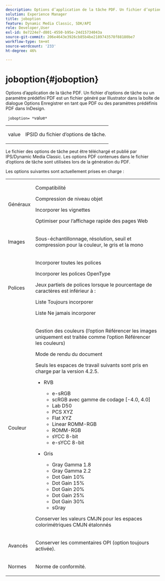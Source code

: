 ```yaml
---
description: Options d’application de la tâche PDF. Un fichier d’options de tâche ou un paramètre prédéfini PDF est un fichier généré par Illustrator dans la boîte de dialogue Options Enregistrer en tant que PDF ou des paramètres prédéfinis PDF dans InDesign.
solution: Experience Manager
title: joboption
feature: Dynamic Media Classic, SDK/API
role: Developer,User
exl-id: 8e7224e7-d801-4550-b95e-24d15734043a
source-git-commit: 206e4643e3926cb85b4be2189743578f88180be7
workflow-type: tm+mt
source-wordcount: '233'
ht-degree: 46%

---
```


# joboption{#joboption}

Options d’application de la tâche PDF. Un fichier d’options de tâche ou un paramètre prédéfini PDF est un fichier généré par Illustrator dans la boîte de dialogue Options Enregistrer en tant que PDF ou des paramètres prédéfinis PDF dans InDesign.

` joboption= *`value`*`

<table id="simpletable_BA7B58BE0B0740298D45DDEBE7832D93"> 
 <tr class="strow"> 
  <td class="stentry"> <p><span class="codeph"> <span class="varname"> value</span></span> </p> </td> 
  <td class="stentry"> <p>IPSID du fichier d’options de tâche. </p></td> 
 </tr> 
</table>

Le fichier des options de tâche peut être téléchargé et publié par IPS/Dynamic Media Classic. Les options PDF contenues dans le fichier d’options de tâche sont utilisées lors de la génération du PDF.

Les options suivantes sont actuellement prises en charge :

<table id="simpletable_7E0AE8A06AE54A02AF0107FBEDF73D61"> 
 <tr class="strow"> 
  <td class="stentry"> <p>Généraux </p></td> 
  <td class="stentry"> <p> Compatibilité </p> <p> Compression de niveau objet </p> <p> Incorporer les vignettes </p> <p> Optimiser pour l’affichage rapide des pages Web </p> </td> 
 </tr> 
 <tr class="strow"> 
  <td class="stentry"> <p>Images </p></td> 
  <td class="stentry"> <p> Sous-échantillonnage, résolution, seuil et compression pour la couleur, le gris et la mono </p> </td> 
 </tr> 
 <tr class="strow"> 
  <td class="stentry"> <p>Polices </p></td> 
  <td class="stentry"> <p> Incorporer toutes les polices </p> <p> Incorporer les polices OpenType </p> <p> Jeux partiels de polices lorsque le pourcentage de caractères est inférieur à : </p> <p> Liste Toujours incorporer </p> <p> Liste Ne jamais incorporer </p> </td> 
 </tr> 
 <tr class="strow"> 
  <td class="stentry"> <p>Couleur </p></td> 
  <td class="stentry"> <p> Gestion des couleurs (l’option Référencer les images uniquement est traitée comme l’option Référencer les couleurs) </p> <p> Mode de rendu du document </p> <p> Seuls les espaces de travail suivants sont pris en charge par la version 4.2.5. </p> <p> 
    <ul id="ul_3F3EFDFB6A3340978AE31DEDF0FDA2C8"> 
     <li id="li_17A9FA99D6CA4C5182E383A85F0E3C90"> RVB <p> 
       <ul id="ul_1DD0C264DA1248319E751ADD18140C6D"> 
        <li id="li_B91B4D0C1D80442EB8690933AFA1F093"> e-sRGB </li> 
        <li id="li_D7F8C500DF5E4CBC8FFA4FEFB8E4E036"> scRGB avec gamme de codage [-4.0, 4.0] </li> 
        <li id="li_942CD69732984E16A71C2F75EC5B5245"> Lab D50 </li> 
        <li id="li_7063B9E98D1E4946AC8F0EF7BC988806"> PCS XYZ </li> 
        <li id="li_5809447576B147B68630C4B7EC2E7870"> Flat XYZ </li> 
        <li id="li_3B5DA42A04124A6BAA12343AFC19F620">Linear ROMM-RGB </li> 
        <li id="li_DEC3028FA9C34176B761D12B7179B44F">ROMM-RGB </li> 
        <li id="li_3E7E7C4A680C4E3EADE0A26048ECF1F4"> sYCC 8-bit </li> 
        <li id="li_16A615C9A74D443AB3C63B3FE3AB5443"> e-sYCC 8-bit </li> 
       </ul> </p> </li> 
     <li id="li_AFA6D4D8C0624AA495E2EB2F0F0C7F7B">Gris <p> 
       <ul id="ul_945389DD426F44C09EB9C7F23933CB77"> 
        <li id="li_DB0AE3DFFC184480BB91666FF1BB4776">Gray Gamma 1.8 </li> 
        <li id="li_755C556ED94740D1BD30EBE67018E074">Gray Gamma 2.2 </li> 
        <li id="li_67437440AFB54B7686333A55233AA87F">Dot Gain 10% </li> 
        <li id="li_0D6CA6004EC84048B5F2198406F4F343">Dot Gain 15% </li> 
        <li id="li_1AFD11C23AB147978559D8F00BFB3142">Dot Gain 20% </li> 
        <li id="li_6CD5ACEF6B0B49E8BACA8264FE0E9C44"> Dot Gain 25% </li> 
        <li id="li_AB5F1FA7111041BD82353E02A284A546">Dot Gain 30% </li> 
        <li id="li_7433278AE8054AD28BD38A0A6E4EF7EF"> sGray </li> 
       </ul> </p> </li> 
    </ul> </p> <p> Conserver les valeurs CMJN pour les espaces colorimétriques CMJN étalonnés </p> </td> 
 </tr> 
 <tr class="strow"> 
  <td class="stentry"> <p>Avancés </p></td> 
  <td class="stentry"> <p>Conserver les commentaires OPI (option toujours activée). </p></td> 
 </tr> 
 <tr class="strow"> 
  <td class="stentry"> <p>Normes </p></td> 
  <td class="stentry"> <p>Norme de conformité. </p></td> 
 </tr> 
</table>
